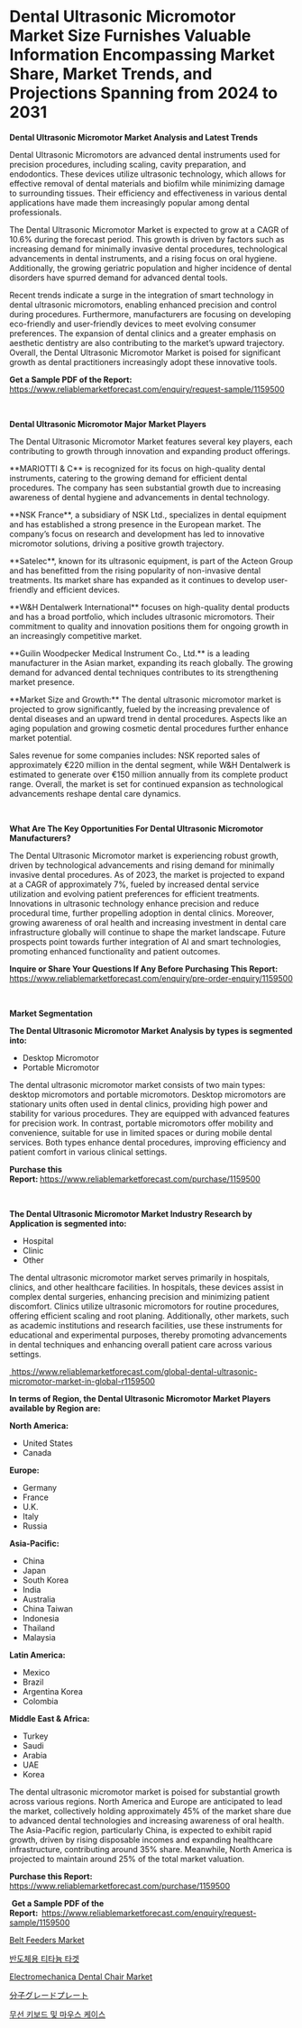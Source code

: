 <p><h1>Dental Ultrasonic Micromotor Market Size Furnishes Valuable Information Encompassing Market Share, Market Trends, and Projections Spanning from 2024 to 2031</h1></p><p><strong>Dental Ultrasonic Micromotor Market Analysis and Latest Trends</strong></p>
<p><p>Dental Ultrasonic Micromotors are advanced dental instruments used for precision procedures, including scaling, cavity preparation, and endodontics. These devices utilize ultrasonic technology, which allows for effective removal of dental materials and biofilm while minimizing damage to surrounding tissues. Their efficiency and effectiveness in various dental applications have made them increasingly popular among dental professionals.</p><p>The Dental Ultrasonic Micromotor Market is expected to grow at a CAGR of 10.6% during the forecast period. This growth is driven by factors such as increasing demand for minimally invasive dental procedures, technological advancements in dental instruments, and a rising focus on oral hygiene. Additionally, the growing geriatric population and higher incidence of dental disorders have spurred demand for advanced dental tools.</p><p>Recent trends indicate a surge in the integration of smart technology in dental ultrasonic micromotors, enabling enhanced precision and control during procedures. Furthermore, manufacturers are focusing on developing eco-friendly and user-friendly devices to meet evolving consumer preferences. The expansion of dental clinics and a greater emphasis on aesthetic dentistry are also contributing to the market’s upward trajectory. Overall, the Dental Ultrasonic Micromotor Market is poised for significant growth as dental practitioners increasingly adopt these innovative tools.</p></p>
<p><strong>Get a Sample PDF of the Report:&nbsp;</strong> <a href="https://www.reliablemarketforecast.com/enquiry/request-sample/1159500">https://www.reliablemarketforecast.com/enquiry/request-sample/1159500</a></p>
<p>&nbsp;</p>
<p><strong>Dental Ultrasonic Micromotor Major Market Players</strong></p>
<p><p>The Dental Ultrasonic Micromotor Market features several key players, each contributing to growth through innovation and expanding product offerings. </p><p>**MARIOTTI & C** is recognized for its focus on high-quality dental instruments, catering to the growing demand for efficient dental procedures. The company has seen substantial growth due to increasing awareness of dental hygiene and advancements in dental technology.</p><p>**NSK France**, a subsidiary of NSK Ltd., specializes in dental equipment and has established a strong presence in the European market. The company’s focus on research and development has led to innovative micromotor solutions, driving a positive growth trajectory.</p><p>**Satelec**, known for its ultrasonic equipment, is part of the Acteon Group and has benefitted from the rising popularity of non-invasive dental treatments. Its market share has expanded as it continues to develop user-friendly and efficient devices.</p><p>**W&H Dentalwerk International** focuses on high-quality dental products and has a broad portfolio, which includes ultrasonic micromotors. Their commitment to quality and innovation positions them for ongoing growth in an increasingly competitive market.</p><p>**Guilin Woodpecker Medical Instrument Co., Ltd.** is a leading manufacturer in the Asian market, expanding its reach globally. The growing demand for advanced dental techniques contributes to its strengthening market presence.</p><p>**Market Size and Growth:** The dental ultrasonic micromotor market is projected to grow significantly, fueled by the increasing prevalence of dental diseases and an upward trend in dental procedures. Aspects like an aging population and growing cosmetic dental procedures further enhance market potential. </p><p>Sales revenue for some companies includes: NSK reported sales of approximately €220 million in the dental segment, while W&H Dentalwerk is estimated to generate over €150 million annually from its complete product range. Overall, the market is set for continued expansion as technological advancements reshape dental care dynamics.</p></p>
<p>&nbsp;</p>
<p><strong>What Are The Key Opportunities For Dental Ultrasonic Micromotor Manufacturers?</strong></p>
<p><p>The Dental Ultrasonic Micromotor market is experiencing robust growth, driven by technological advancements and rising demand for minimally invasive dental procedures. As of 2023, the market is projected to expand at a CAGR of approximately 7%, fueled by increased dental service utilization and evolving patient preferences for efficient treatments. Innovations in ultrasonic technology enhance precision and reduce procedural time, further propelling adoption in dental clinics. Moreover, growing awareness of oral health and increasing investment in dental care infrastructure globally will continue to shape the market landscape. Future prospects point towards further integration of AI and smart technologies, promoting enhanced functionality and patient outcomes.</p></p>
<p><strong>Inquire or Share Your Questions If Any Before Purchasing This Report:</strong> <a href="https://www.reliablemarketforecast.com/enquiry/pre-order-enquiry/1159500">https://www.reliablemarketforecast.com/enquiry/pre-order-enquiry/1159500</a></p>
<p>&nbsp;</p>
<p><strong>Market Segmentation</strong></p>
<p><strong>The Dental Ultrasonic Micromotor Market Analysis by types is segmented into:</strong></p>
<p><ul><li>Desktop Micromotor</li><li>Portable Micromotor</li></ul></p>
<p><p>The dental ultrasonic micromotor market consists of two main types: desktop micromotors and portable micromotors. Desktop micromotors are stationary units often used in dental clinics, providing high power and stability for various procedures. They are equipped with advanced features for precision work. In contrast, portable micromotors offer mobility and convenience, suitable for use in limited spaces or during mobile dental services. Both types enhance dental procedures, improving efficiency and patient comfort in various clinical settings.</p></p>
<p><strong>Purchase this Report:&nbsp;</strong><a href="https://www.reliablemarketforecast.com/purchase/1159500">https://www.reliablemarketforecast.com/purchase/1159500</a></p>
<p>&nbsp;</p>
<p><strong>The Dental Ultrasonic Micromotor Market Industry Research by Application is segmented into:</strong></p>
<p><ul><li>Hospital</li><li>Clinic</li><li>Other</li></ul></p>
<p><p>The dental ultrasonic micromotor market serves primarily in hospitals, clinics, and other healthcare facilities. In hospitals, these devices assist in complex dental surgeries, enhancing precision and minimizing patient discomfort. Clinics utilize ultrasonic micromotors for routine procedures, offering efficient scaling and root planing. Additionally, other markets, such as academic institutions and research facilities, use these instruments for educational and experimental purposes, thereby promoting advancements in dental techniques and enhancing overall patient care across various settings.</p></p>
<p><a href="https://www.reliablemarketforecast.com/global-dental-ultrasonic-micromotor-market-in-global-r1159500">&nbsp;https://www.reliablemarketforecast.com/global-dental-ultrasonic-micromotor-market-in-global-r1159500</a></p>
<p><strong>In terms of Region, the Dental Ultrasonic Micromotor Market Players available by Region are:</strong></p>
<p>
    <p> <strong> North America: </strong>
        <ul>
            <li>United States</li>
            <li>Canada</li>
        </ul>
        </p> 
    <p> <strong> Europe: </strong>
        <ul>
            <li>Germany</li>
            <li>France</li>
            <li>U.K.</li>
            <li>Italy</li>
            <li>Russia</li>
        </ul>
        </p> 
    <p> <strong> Asia-Pacific: </strong>
        <ul>
            <li>China</li>
            <li>Japan</li>
            <li>South Korea</li>
            <li>India</li>
            <li>Australia</li>
            <li>China Taiwan</li>
            <li>Indonesia</li>
            <li>Thailand</li>
            <li>Malaysia</li>
        </ul>
        </p> 
    <p> <strong> Latin America: </strong>
        <ul>
            <li>Mexico</li>
            <li>Brazil</li>
            <li>Argentina Korea</li>
            <li>Colombia</li>
        </ul>
        </p> 
    <p> <strong> Middle East & Africa: </strong>
        <ul>
            <li>Turkey</li>
            <li>Saudi</li>
            <li>Arabia</li>
            <li>UAE</li>
            <li>Korea</li>
        </ul>
    </p>
    </p>
<p><p>The dental ultrasonic micromotor market is poised for substantial growth across various regions. North America and Europe are anticipated to lead the market, collectively holding approximately 45% of the market share due to advanced dental technologies and increasing awareness of oral health. The Asia-Pacific region, particularly China, is expected to exhibit rapid growth, driven by rising disposable incomes and expanding healthcare infrastructure, contributing around 35% share. Meanwhile, North America is projected to maintain around 25% of the total market valuation.</p></p>
<p><strong>Purchase this Report: </strong><a href="https://www.reliablemarketforecast.com/purchase/1159500">https://www.reliablemarketforecast.com/purchase/1159500</a></p>
<p>&nbsp;<strong>Get a Sample PDF of the Report:&nbsp;&nbsp;</strong><a href="https://www.reliablemarketforecast.com/enquiry/request-sample/1159500">https://www.reliablemarketforecast.com/enquiry/request-sample/1159500</a></p>
<p><strong></strong></p>
<p><p><a href="https://www.linkedin.com/pulse/how-regional-global-trends-shaping-belt-feeders-market-year-m8xxc?trackingId=YOr66Hv7QrqM%2BZz49Sk1Aw%3D%3D">Belt Feeders Market</a></p><p><a href="https://medium.com/@goldilocks06/titanium-targets-for-semiconductor-market-%EC%9D%98-%EA%B8%80%EB%A1%9C%EB%B2%8C-%EC%8B%9C%EC%9E%A5-%EA%B0%9C%EC%9A%94%EB%8A%94-%EC%A0%84-%EC%84%B8%EA%B3%84-%EB%B0%8F-%EC%A3%BC%EC%9A%94-%EC%8B%9C%EC%9E%A5%EC%9D%98-%EC%82%B0%EC%97%85%EC%97%90-%EC%98%81%ED%96%A5%EC%9D%84-%EB%AF%B8%EC%B9%98%EB%8A%94-%EC%A3%BC%EC%9A%94-%ED%8A%B8%EB%A0%8C%EB%93%9C%EC%97%90-%EB%8C%80%ED%95%9C-%EB%8F%85%ED%8A%B9%ED%95%9C-9c300097297a">반도체용 티타늄 타겟</a></p><p><a href="https://github.com/sofayahoo2023/Market-Research-Report-List-6/blob/main/electromechanica-dental-chair-market.md">Electromechanica Dental Chair Market</a></p><p><a href="https://medium.com/@ericwilderman2001/molecular-grade-plates-market-%E3%81%AF-%E3%82%B3%E3%82%B9%E3%83%88%E7%AE%A1%E7%90%86%E3%81%A8%E5%8A%B9%E7%8E%87%E5%90%91%E4%B8%8A%E3%82%92%E5%84%AA%E5%85%88%E3%81%97%E3%81%BE%E3%81%99-%E3%81%95%E3%82%89%E3%81%AB-%E5%A0%B1%E5%91%8A%E6%9B%B8%E3%81%AF%E5%B8%82%E5%A0%B4%E3%81%AE%E9%9C%80%E8%A6%81%E9%9D%A2%E3%81%A8%E4%BE%9B%E7%B5%A6%E9%9D%A2%E3%81%AE%E4%B8%A1%E6%96%B9%E3%82%92%E3%82%AB%E3%83%90%E3%83%BC%E3%81%97%E3%81%A6%E3%81%84%E3%81%BE%E3%81%99-molecular-grade-c4ff8d774d55">分子グレードプレート</a></p><p><a href="https://medium.com/@goldilocks06/%EC%84%B8%EA%B3%84-wireless-keyboard-and-mouse-case-market-%EC%9D%80-2024%EC%97%90%EC%84%9C-2031%EB%A1%9C-%EC%97%B0%ED%8F%89%EA%B7%A0-%EC%A6%9D%EA%B0%80%EC%9C%A8%EC%9D%84-%EB%B3%B4%EC%9D%BC-%EA%B2%83%EC%9C%BC%EB%A1%9C-%EC%98%88%EC%83%81%EB%90%A9%EB%8B%88%EB%8B%A4-e6d4fdd13360">무선 키보드 및 마우스 케이스</a></p></p>